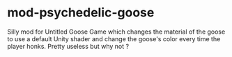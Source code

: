 # mod-psychedelic-goose

Silly mod for Untitled Goose Game which changes the material of the goose to use a default Unity shader and change the goose's color every time the 
player honks. Pretty useless but why not ?
